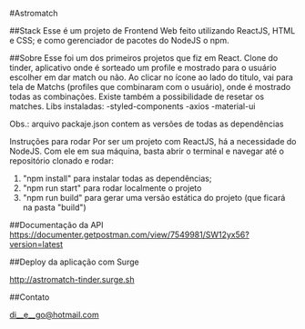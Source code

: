 #Astromatch

##Stack
Esse é um projeto de Frontend Web feito utilizando ReactJS, HTML e CSS; 
e como gerenciador de pacotes do NodeJS o npm.

##Sobre
Esse foi um dos primeiros projetos que fiz em React. Clone do tinder, aplicativo onde é sorteado um profile e mostrado para o usuário escolher em dar match ou não. Ao clicar no ícone ao lado do titulo, vai para tela de Matchs (profiles que combinaram com o usuário), onde é mostrado todas as combinações. Existe também a possibilidade de resetar os matches.
Libs instaladas: 
  -styled-components
  -axios
  -material-ui
  
  
Obs.: arquivo packaje.json contem as versões de todas as dependências


Instruções para rodar
Por ser um projeto com ReactJS, há a necessidade do NodeJS. Com ele em 
sua máquina, basta abrir o terminal e navegar até o repositório clonado e 
rodar:

1. "npm install" para instalar todas as dependências;
2. "npm run start" para rodar localmente o projeto
3. "npm run build" para gerar uma versão estática do projeto 
(que ficará na pasta "build")

##Documentação da API
https://documenter.getpostman.com/view/7549981/SW12yx56?version=latest

##Deploy da aplicação com Surge

http://astromatch-tinder.surge.sh

##Contato

di__e__go@hotmail.com
